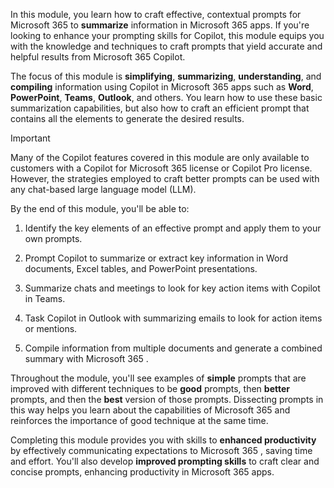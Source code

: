 
In this module, you learn how to craft effective, contextual prompts for Microsoft 365  to **summarize** information in Microsoft 365 apps. If you're looking to enhance your prompting skills for Copilot, this module equips you with the knowledge and techniques to craft prompts that yield accurate and helpful results from Microsoft 365 Copilot.

The focus of this module is **simplifying**, **summarizing**, **understanding**, and **compiling** information using Copilot in Microsoft 365 apps such as **Word**, **PowerPoint**, **Teams**, **Outlook**, and others. You learn how to use these basic summarization capabilities, but also how to craft an efficient prompt that contains all the elements to generate the desired results.

> [!IMPORTANT]
> Many of the Copilot features covered in this module are only available to customers with a Copilot for Microsoft 365 license or Copilot Pro license. However, the strategies employed to craft better prompts can be used with any chat-based large language model (LLM).

By the end of this module, you'll be able to:

1. Identify the key elements of an effective prompt and apply them to your own prompts.

1. Prompt Copilot to summarize or extract key information in Word documents, Excel tables, and PowerPoint presentations.

1. Summarize chats and meetings to look for key action items with Copilot in Teams.

1. Task Copilot in Outlook with summarizing emails to look for action items or mentions.

1. Compile information from multiple documents and generate a combined summary with Microsoft 365 .

Throughout the module, you'll see examples of **simple** prompts that are improved with different techniques to be **good** prompts, then **better** prompts, and then the **best** version of those prompts. Dissecting prompts in this way helps you learn about the capabilities of Microsoft 365  and reinforces the importance of good technique at the same time.

Completing this module provides you with skills to **enhanced productivity** by effectively communicating expectations to Microsoft 365 , saving time and effort. You'll also develop **improved prompting skills** to craft clear and concise prompts, enhancing productivity in Microsoft 365 apps.